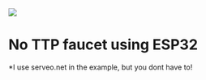 <img src="https://i.imgur.com/YtUjhm0.png">

# No TTP faucet using ESP32
*I use serveo.net in the example, but you dont have to!
